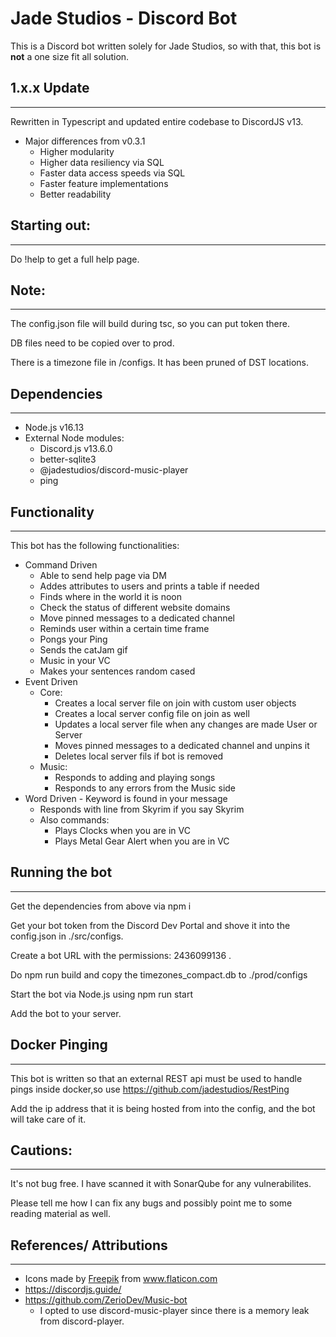 # Jade Studios - Discord Bot

This is a Discord bot written solely for Jade Studios, so with that, this bot is **not** a one size fit all solution.

## 1.x.x Update
---
Rewritten in Typescript and updated entire codebase to DiscordJS v13.

* Major differences from v0.3.1
    * Higher modularity
    * Higher data resiliency via SQL
    * Faster data access speeds via SQL
    * Faster feature implementations
    * Better readability

## Starting out:
---

Do !help to get a full help page.

## Note:
---

The config.json file will build during tsc, so you can put token there.

DB files need to be copied over to prod.

There is a timezone file in /configs. It has been pruned of DST locations. 

## Dependencies
---
* Node.js v16.13
* External Node modules:
    * Discord.js v13.6.0
    * better-sqlite3
    * @jadestudios/discord-music-player
    * ping

## Functionality
---
This bot has the following functionalities:
* Command Driven
    * Able to send help page via DM
    * Addes attributes to users and prints a table if needed
    * Finds where in the world it is noon 
    * Check the status of different website domains
    * Move pinned messages to a dedicated channel
    * Reminds user within a certain time frame
    * Pongs your Ping
    * Sends the catJam gif
    * Music in your VC
    * Makes your sentences random cased
* Event Driven
    * Core:
        * Creates a local server file on join with custom user objects
        * Creates a local server config file on join as well
        * Updates a local server file when any changes are made User or Server
        * Moves pinned messages to a dedicated channel and unpins it
        * Deletes local server fils if bot is removed
    * Music:
        * Responds to adding and playing songs
        * Responds to any errors from the Music side
* Word Driven - Keyword is found in your message
    * Responds with line from Skyrim if you say Skyrim
    * Also commands: 
        * Plays Clocks when you are in VC
        * Plays Metal Gear Alert when you are in VC
## Running the bot
---
Get the dependencies from above via npm i

Get your bot token from the Discord Dev Portal and shove it into the config.json in ./src/configs. 

Create a bot URL with the permissions: 2436099136 . 

Do npm run build and copy the timezones_compact.db to ./prod/configs

Start the bot via Node.js using npm run start

Add the bot to your server.

## Docker Pinging
---
This bot is written so that an external REST api must be used to handle pings inside docker,so use https://github.com/jadestudios/RestPing

Add the ip address that it is being hosted from into the config, and the bot will take care of it.

## Cautions:
---
It's not bug free. I have scanned it with SonarQube for any vulnerabilites.

Please tell me how I can fix any bugs and possibly point me to some reading material as well. 


## References/ Attributions
---
* <div>Icons made by <a href="https://www.freepik.com" title="Freepik">Freepik</a> from <a href="https://www.flaticon.com/" title="Flaticon">www.flaticon.com</a></div>
* https://discordjs.guide/
* https://github.com/ZerioDev/Music-bot
    * I opted to use discord-music-player since there is a memory leak from discord-player. 
